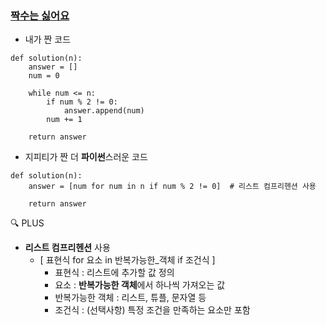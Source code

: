 ### [짝수는 싫어요](https://school.programmers.co.kr/learn/courses/30/lessons/120813)

- 내가 짠 코드
```
def solution(n):
    answer = []
    num = 0
    
    while num <= n:
        if num % 2 != 0:
            answer.append(num)
        num += 1
    
    return answer
```

- 지피티가 짠 더 **파이썬**스러운 코드
```
def solution(n):
    answer = [num for num in n if num % 2 != 0]  # 리스트 컴프리헨션 사용

    return answer
```

🔍 PLUS
- **리스트 컴프리헨션** 사용
  - [ 표현식 for 요소 in 반복가능한_객체 if 조건식 ]
    - 표현식 : 리스트에 추가할 값 정의
    - 요소 : **반복가능한 객체**에서 하나씩 가져오는 값
    - 반복가능한 객체 : 리스트, 튜플, 문자열 등
    - 조건식 : (선택사항) 특정 조건을 만족하는 요소만 포함
